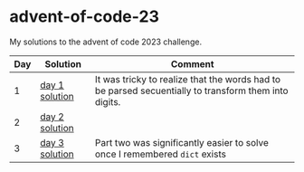 # advent-of-code-23
My solutions to the advent of code 2023 challenge.

| Day | Solution | Comment |
| --- | ------ | ------ |
| 1 | [day 1 solution](day1/day1.py) | It was tricky to realize that the words had to be parsed secuentially to transform them into digits. |
| 2 | [day 2 solution](day2/day2.py) | |
| 3 | [day 3 solution](day3/day3.py) | Part two was significantly easier to solve once I remembered `dict` exists |
